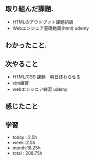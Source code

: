 ## 取り組んだ課題. 
+ HTMLのアウトプット課題初級　
+ Webエンジニア基礎動画(html) udemy
## わかったこと.
 ## 次やること 　
+  HTML/CSS 課題　明日終わらせる
+ vim練習
+ webエンジニア練習 udemy
## 感じたこと
## 学習
+ today : 2.5h 
+ week :2.5h
+ month:16.25h
+ total : 208.75h